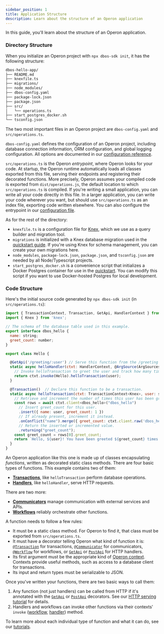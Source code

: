 ```yaml
---
sidebar_position: 1
title: Application Structure
description: Learn about the structure of an Operon application
---
```


In this guide, you'll learn about the structure of an Operon application.

### Directory Structure

When you initialize an Operon project with `npx dbos-sdk init`, it has the following structure:

```bash
dbos-hello-app/
├── README.md
├── knexfile.ts
├── migrations/
├── node_modules/
├── dbos-config.yaml
├── package-lock.json
├── package.json
├── src/
│   └── operations.ts
├── start_postgres_docker.sh
└── tsconfig.json
```

The two most important files in an Operon project are `dbos-config.yaml` and `src/operations.ts`.

`dbos-config.yaml` defines the configuration of an Operon project, including database connection information, ORM configuration, and global logging configuration.
All options are documented in our [configuration reference](../api-reference/configuration).

`src/operations.ts` is the Operon _entrypoint_, where Operon looks for your code.
At startup, the Operon runtime automatically loads all classes exported from this file, serving their endpoints and registering their decorated functions.
More precisely, Operon assumes your compiled code is exported from `dist/operations.js`, the default location to which `src/operations.ts` is compiled.
If you're writing a small application, you can write all your code directly in this file.
In a larger application, you can write your code wherever you want, but should use `src/operations.ts` as an index file, exporting code written elsewhere.
You can also configure the entrypoint in our [configuration file](../api-reference/configuration#runtime).

As for the rest of the directory:

- `knexfile.ts` is a configuration file for [Knex](https://knexjs.org), which we use as a query builder and migration tool.
- `migrations` is initialized with a Knex database migration used in the [quickstart guide](../getting-started/quickstart).  If you're using Knex for schema management, you can create your own migrations here.
- `node_modules`, `package-lock.json`, `package.json`, and `tsconfig.json` are needed by all Node/Typescript projects.
- `start_postgres_docker.sh` is a convenience script that initializes a Docker Postgres container for use in the [quickstart](../getting-started/quickstart). You can modify this script if you want to use Docker-hosted Postgres for local development.

### Code Structure

Here's the initial source code generated by `npx dbos-sdk init` (in `src/operations.ts`):

```javascript
import { TransactionContext, Transaction, GetApi, HandlerContext } from '@dbos-inc/dbos-sdk'
import { Knex } from 'knex';

// The schema of the database table used in this example.
export interface dbos_hello {
  name: string;
  greet_count: number;
}

export class Hello {

  @GetApi('/greeting/:user') // Serve this function from the /greeting endpoint with 'user' as a path parameter
  static async helloHandler(ctxt: HandlerContext, @ArgSource(ArgSources.URL) user: string) {
    // Invoke helloTransaction to greet the user and track how many times they've been greeted.
    return ctxt.invoke(Hello).helloTransaction(user);
  }

  @Transaction()  // Declare this function to be a transaction.
  static async helloTransaction(ctxt: TransactionContext<Knex>, user: string) {
    // Retrieve and increment the number of times this user has been greeted.
    const rows = await ctxt.client<dbos_hello>("dbos_hello")
      // Insert greet_count for this user.
      .insert({ name: user, greet_count: 1 })
      // If already present, increment it instead.
      .onConflict("name").merge({ greet_count: ctxt.client.raw('dbos_hello.greet_count + 1') })
      // Return the inserted or incremented value.
      .returning("greet_count");
    const greet_count = rows[0].greet_count;
    return `Hello, ${user}! You have been greeted ${greet_count} times.\n`;
  }
}
```
An Operon application like this one is made up of classes encapsulating _functions_, written as decorated static class methods.
There are four basic types of functions.
This example contains two of them:

- [**Transactions**](../tutorials/transaction-tutorial), like `helloTransaction` perform database operations.
- [**Handlers**](../tutorials/http-serving-tutorial), like `helloHandler`, serve HTTP requests.

There are two more:

- [**Communicators**](../tutorials/communicator-tutorial) manage communication with external services and APIs.
- [**Workflows**](../tutorials/workflow-tutorial) reliably orchestrate other functions.

A function needs to follow a few rules:

- It must be a static class method.  For Operon to find it, that class must be exported from `src/operations.ts`.
- It must have a decorator telling Operon what kind of function it is: [`@Transaction`](../api-reference/decorators#transaction) for transactions, [`@Communicator`](../api-reference/decorators#communicator) for communicators, [`@Workflow`](../api-reference/decorators#workflow) for workflows, or [`GetApi`](../api-reference/decorators#getapi) or [`PostApi`](../api-reference/decorators#postapi) for HTTP handlers.
- Its first argument must be the appropriate kind of [Operon context](../api-reference/contexts). Contexts provide useful methods, such as access to a database client for transactions.
- Its input and return types must be serializable to JSON.

Once you've written your functions, there are two basic ways to call them:

1.  Any function (not just handlers) can be called from HTTP if it's annotated with the [`GetApi`](../api-reference/decorators#getapi) or [`PostApi`](../api-reference/decorators#postapi) decorators.  See our [HTTP serving tutorial](../tutorials/http-serving-tutorial) for details.
2. Handlers and workflows can invoke other functions via their contexts' `invoke` ([workflow](../api-reference/contexts#workflowctxtinvoketargetclass), [handler](../api-reference/contexts#handlerctxtinvoketargetclass-workflowuuid)) method.

To learn more about each individual type of function and what it can do, see our [tutorials](../category/tutorials/).

